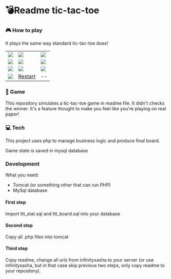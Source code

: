 # :bomb:Readme tic-tac-toe

### :video_game: How to play
It plays the same way standard tic-tac-toe does!

<table>
      <tr>
        <td>
          <a href="http://infinitysasha.altervista.org/tic-tac-toe/index.php?x=1&y=1&action=move">
            <img src="http://infinitysasha.altervista.org/tic-tac-toe/index.php?x=1&y=1&action=view">
          </a>
        </td>
        <td>
          <a href="http://infinitysasha.altervista.org/tic-tac-toe/index.php?x=2&y=1&action=move">
            <img src="http://infinitysasha.altervista.org/tic-tac-toe/index.php?x=2&y=1&action=view">
          </a>
        </td>
        <td>
          <a href="http://infinitysasha.altervista.org/tic-tac-toe/index.php?x=3&y=1&action=move">
            <img src="http://infinitysasha.altervista.org/tic-tac-toe/index.php?x=3&y=1&action=view">
          </a>
        </td>
      </tr>
      <tr>
        <td>
          <a href="http://infinitysasha.altervista.org/tic-tac-toe/index.php?x=1&y=2&action=move">
            <img src="http://infinitysasha.altervista.org/tic-tac-toe/index.php?x=1&y=2&action=view">
          </a>
        </td>
        <td>
          <a href="http://infinitysasha.altervista.org/tic-tac-toe/index.php?x=2&y=2&action=move">
            <img src="http://infinitysasha.altervista.org/tic-tac-toe/index.php?x=2&y=2&action=view">
          </a>
        </td>
        <td>
          <a href="http://infinitysasha.altervista.org/tic-tac-toe/index.php?x=3&y=2&action=move">
            <img src="http://infinitysasha.altervista.org/tic-tac-toe/index.php?x=3&y=2&action=view">
          </a>
        </td>
      </tr>
      <tr>
        <td>
          <a href="http://infinitysasha.altervista.org/tic-tac-toe/index.php?x=1&y=3&action=move">
            <img src="http://infinitysasha.altervista.org/tic-tac-toe/index.php?x=1&y=3&action=view">
          </a>
        </td>
        <td>
          <a href="http://infinitysasha.altervista.org/tic-tac-toe/index.php?x=2&y=3&action=move">
            <img src="http://infinitysasha.altervista.org/tic-tac-toe/index.php?x=2&y=3&action=view">
          </a>
        </td>
        <td>
          <a href="http://infinitysasha.altervista.org/tic-tac-toe/index.php?x=3&y=3&action=move">
            <img src="http://infinitysasha.altervista.org/tic-tac-toe/index.php?x=3&y=3&action=view">
          </a>
        </td>
      </tr>
      <tr>
        <td>
          <img src="http://infinitysasha.altervista.org/tic-tac-toe/utils.php?action=currentPlayer">
        </td>
        <td>
          <a href="http://infinitysasha.altervista.org/tic-tac-toe/index.php?action=restart">
            Restart
          </a>
        </td>
        <td>
           --
        </td>
      </tr>
    </table>


### :space_invader: Game
This repository simulates a tic-tac-toe game in readme file. It didn't checks the winner. It's a feature thought to make you feel like you're playing on real paper!

### :computer: Tech
This project uses php to manage business logic and produce final board.

Game state is saved in mysql database

### Development
What you need:
- Tomcat (or something other that can run PHP)
- MySql database

#### First step
Import ttt_stat.sql and ttt_board.sql into your database

#### Second step
Copy all .php files into tomcat

#### Third step
Copy readme, change all urls from infinitysasha to your server (or use infinitysasha, but in that case skip previous two steps, only copy readme to your repository).
